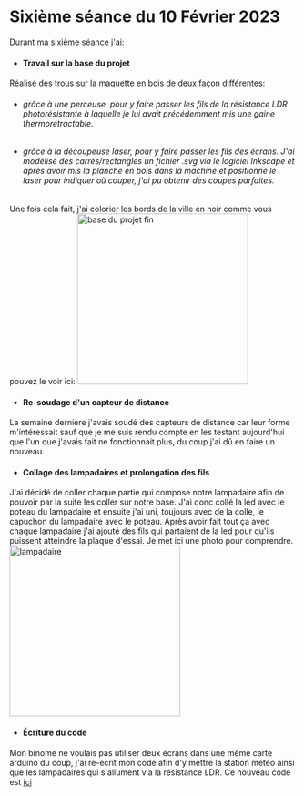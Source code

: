 # Sixième séance du 10 Février 2023

Durant ma sixième séance j'ai:

- #### Travail sur la base du projet

Réalisé des trous sur la maquette en bois de deux façon différentes:
- ###### grâce à une perceuse, pour y faire passer les fils de la résistance LDR photorésistante à laquelle je lui avait précédemment mis une gaine thermorétractable.
- ###### grâce à la découpeuse laser, pour y faire passer les fils des écrans. J'ai modélisé des carrés/rectangles un fichier .svg via le logiciel Inkscape et après avoir mis la planche en bois dans la machine et positionné le laser pour indiquer où couper, j'ai pu obtenir des coupes parfaites.  

Une fois cela fait, j'ai colorier les bords de la ville en noir comme vous pouvez le voir ici:
<img src="https://github.com/villeautonome/Ville-Connectee/blob/main/rapport%20séances/Francesco/images/planche_base_noir.jpeg" alt="base du projet fin" 
height="300">

- #### Re-soudage d'un capteur de distance

La semaine dernière j'avais soudé des capteurs de distance car leur forme m'intéressait sauf que je me suis rendu compte en les testant aujourd'hui que l'un que j'avais fait ne fonctionnait plus, du coup j'ai dû en faire un nouveau.

- #### Collage des lampadaires et prolongation des fils

J'ai décidé de coller chaque partie qui compose notre lampadaire afin de pouvoir par la suite les coller sur notre base. J'ai donc collé la led avec le poteau du lampadaire et ensuite j'ai uni, toujours avec de la colle, le capuchon du lampadaire avec le poteau. Après avoir fait tout ça avec chaque lampadaire j'ai ajouté des fils qui partaient de la led pour qu'ils puissent atteindre la plaque d'essai. Je met ici une photo pour comprendre. 
<img src="https://github.com/villeautonome/Ville-Connectee/blob/main/rapport%20séances/Francesco/images/lampadaire_long.jpeg" alt="lampadaire" 
height="300">

- #### Écriture du code

Mon binome ne voulais pas utiliser deux écrans dans une même carte arduino du coup, j'ai re-écrit mon code afin d'y mettre la station météo ainsi que les lampadaires qui s'allument via la résistance LDR. Ce nouveau code est [ici](https://github.com/villeautonome/Ville-Connectee/tree/main/rapport%20séances/Francesco/codes/meteo_lampadaire.ino)


